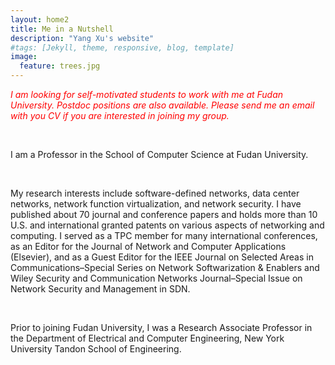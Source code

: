 ```yaml
---
layout: home2
title: Me in a Nutshell
description: "Yang Xu's website"
#tags: [Jekyll, theme, responsive, blog, template]
image:
  feature: trees.jpg
---
```


 <p style="color:red"> <i> I am looking for self-motivated students to work with me at Fudan University. Postdoc positions are also available. Please send me an email with you CV if you are interested in joining my group. </i> </p>

<br />

I am a Professor in the School of Computer Science at Fudan University.

<br />

My research interests include software-defined networks, data center networks, network function virtualization, and network security. I have published about 70 journal and conference papers and holds more than 10 U.S. and international granted patents on various aspects of networking and computing. I served as a TPC member for many international conferences, as an Editor for the Journal of Network and Computer Applications (Elsevier), and as a Guest Editor for the IEEE Journal on Selected Areas in Communications–Special Series on Network Softwarization & Enablers and Wiley Security and Communication Networks Journal–Special Issue on Network Security and Management in SDN.


<br />

Prior to joining Fudan University, I was a Research Associate Professor in the Department of Electrical and Computer Engineering, New York University Tandon School of Engineering. 



